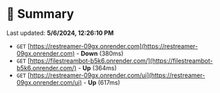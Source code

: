 # 📖 Summary
Last updated: **5/6/2024, 12:26:10 PM**

- `GET` [https://restreamer-09gx.onrender.com](https://restreamer-09gx.onrender.com) - **Down** (380ms)
- `GET` [https://filestreambot-b5k6.onrender.com/](https://filestreambot-b5k6.onrender.com/) - **Up** (364ms)
- `GET` [https://restreamer-09gx.onrender.com/ui](https://restreamer-09gx.onrender.com/ui) - **Up** (617ms)

